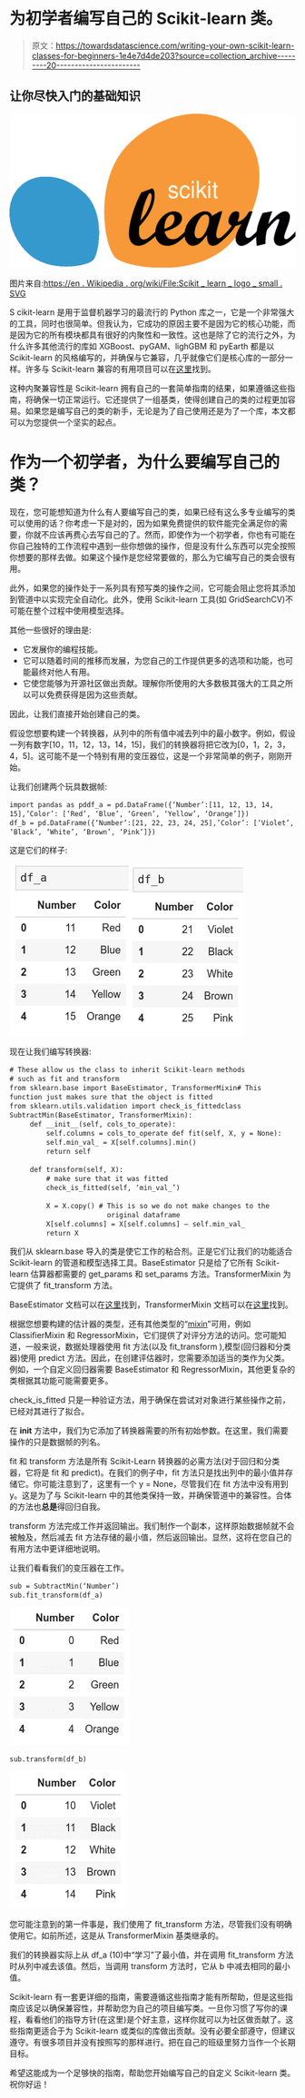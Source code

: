 # 为初学者编写自己的 Scikit-learn 类。

> 原文：<https://towardsdatascience.com/writing-your-own-scikit-learn-classes-for-beginners-1e4e7d4de203?source=collection_archive---------20----------------------->

## 让你尽快入门的基础知识

![](img/16e1c183cebabf890271997480963afc.png)

图片来自:[https://en . Wikipedia . org/wiki/File:Scikit _ learn _ logo _ small . SVG](https://en.wikipedia.org/wiki/File:Scikit_learn_logo_small.svg)

S cikit-learn 是用于监督机器学习的最流行的 Python 库之一，它是一个非常强大的工具，同时也很简单。但我认为，它成功的原因主要不是因为它的核心功能，而是因为它的所有模块都具有很好的内聚性和一致性。这也是除了它的流行之外，为什么许多其他流行的库如 XGBoost、pyGAM、lighGBM 和 pyEarth 都是以 Scikit-learn 的风格编写的，并确保与它兼容，几乎就像它们是核心库的一部分一样。许多与 Scikit-learn 兼容的有用项目可以在[这里](https://scikit-learn.org/stable/related_projects.html)找到。

这种内聚兼容性是 Scikit-learn 拥有自己的一套简单指南的结果，如果遵循这些指南，将确保一切正常运行。它还提供了一组基类，使得创建自己的类的过程更加容易。如果您是编写自己的类的新手，无论是为了自己使用还是为了一个库，本文都可以为您提供一个坚实的起点。

# 作为一个初学者，为什么要编写自己的类？

现在，您可能想知道为什么有人要编写自己的类，如果已经有这么多专业编写的类可以使用的话？你考虑一下是对的，因为如果免费提供的软件能完全满足你的需要，你就不应该再费心去写自己的了。然而，即使作为一个初学者，你也有可能在你自己独特的工作流程中遇到一些你想做的操作，但是没有什么东西可以完全按照你想要的那样去做。如果这个操作是您经常要做的，那么为它编写自己的类会很有用。

此外，如果您的操作处于一系列具有预写类的操作之间，它可能会阻止您将其添加到管道中以实现完全自动化。此外，使用 Scikit-learn 工具(如 GridSearchCV)不可能在整个过程中使用模型选择。

其他一些很好的理由是:

*   它发展你的编程技能。
*   它可以随着时间的推移而发展，为您自己的工作提供更多的选项和功能，也可能最终对他人有用。
*   它使您能够为开源社区做出贡献。理解你所使用的大多数极其强大的工具之所以可以免费获得是因为这些贡献。

因此，让我们直接开始创建自己的类。

假设您想要构建一个转换器，从列中的所有值中减去列中的最小数字。例如，假设一列有数字[10，11，12，13，14，15]，我们的转换器将把它改为[0，1，2，3，4，5]。这可能不是一个特别有用的变压器位，这是一个非常简单的例子，刚刚开始。

让我们创建两个玩具数据帧:

```
import pandas as pddf_a = pd.DataFrame({‘Number’:[11, 12, 13, 14, 15],’Color’: [‘Red’, ‘Blue’, ‘Green’, ‘Yellow’, ‘Orange’]})
df_b = pd.DataFrame({‘Number’:[21, 22, 23, 24, 25],’Color’: [‘Violet’, ‘Black’, ‘White’, ‘Brown’, ‘Pink’]})
```

这是它们的样子:

![](img/5e8df24978344a7234bdf306b9f6f046.png)![](img/cf08c658c47fe36bdaa17bc222e12ffd.png)

现在让我们编写转换器:

```
# These allow us the class to inherit Scikit-learn methods
# such as fit and transform
from sklearn.base import BaseEstimator, TransformerMixin# This function just makes sure that the object is fitted
from sklearn.utils.validation import check_is_fittedclass SubtractMin(BaseEstimator, TransformerMixin):
     def __init__(self, cols_to_operate):
         self.columns = cols_to_operate def fit(self, X, y = None):
         self.min_val_ = X[self.columns].min()
         return self

     def transform(self, X):
         # make sure that it was fitted
         check_is_fitted(self, ‘min_val_’)

         X = X.copy() # This is so we do not make changes to the            
                        original dataframe
         X[self.columns] = X[self.columns] — self.min_val_
         return X
```

我们从 sklearn.base 导入的类是使它工作的粘合剂。正是它们让我们的功能适合 Scikit-learn 的管道和模型选择工具。BaseEstimator 只是给了它所有 Scikit-learn 估算器都需要的 get_params 和 set_params 方法。TransformerMixin 为它提供了 fit_transform 方法。

BaseEstimator 文档可以在[这里](https://scikit-learn.org/stable/modules/generated/sklearn.base.BaseEstimator.html)找到，TransformerMixin 文档可以在[这里](https://scikit-learn.org/stable/modules/generated/sklearn.base.TransformerMixin.html#sklearn.base.TransformerMixin)找到。

根据您想要构建的估计器的类型，还有其他类型的“[mixin](https://scikit-learn.org/stable/modules/classes.html#module-sklearn.base)”可用，例如 ClassifierMixin 和 RegressorMixin，它们提供了对评分方法的访问。您可能知道，一般来说，数据处理器使用 fit 方法(以及 fit_transform ),模型(回归器和分类器)使用 predict 方法。因此，在创建评估器时，您需要添加适当的类作为父类。例如，一个自定义回归器需要 BaseEstimator 和 RegressorMixin，其他更复杂的类根据其功能可能需要更多。

check_is_fitted 只是一种验证方法，用于确保在尝试对对象进行某些操作之前，已经对其进行了拟合。

在 __init__ 方法中，我们为它添加了转换器需要的所有初始参数。在这里，我们需要操作的只是数据帧的列名。

fit 和 transform 方法是所有 Scikit-Learn 转换器的必需方法(对于回归和分类器，它将是 fit 和 predict)。在我们的例子中，fit 方法只是找出列中的最小值并存储它。你可能注意到了，这里有一个 y = None，尽管我们在 fit 方法中没有用到 y。这是为了与 Scikit-learn 中的其他类保持一致，并确保管道中的兼容性。合体的方法也**总是**得回归自我。

transform 方法完成工作并返回输出。我们制作一个副本，这样原始数据帧就不会被触及，然后减去 fit 方法存储的最小值，然后返回输出。显然，这将在您自己的有用方法中更详细地说明。

让我们看看我们的变压器在工作。

```
sub = SubtractMin(‘Number’)
sub.fit_transform(df_a)
```

![](img/cd16d58bf5dcf680aa333f01418844ec.png)

```
sub.transform(df_b)
```

![](img/90af2ff2ae07f3beaff00a80eaea7d96.png)

您可能注意到的第一件事是，我们使用了 fit_transform 方法，尽管我们没有明确使用它。如前所述，这是从 TransformerMixin 基类继承的。

我们的转换器实际上从 df_a (10)中“学习”了最小值，并在调用 fit_transform 方法时从列中减去该值。然后，当调用 transform 方法时，它从 b 中减去相同的最小值。

Scikit-learn 有一套更详细的指南，需要遵循这些指南才能有所帮助，但是这些指南应该足以确保兼容性，并帮助您为自己的项目编写类。一旦你习惯了写你的课程，看看他们的指导方针(在这里)是个好主意，这样你就可以为社区做贡献了。这些指南更适合于为 Scikit-learn 或类似的库做出贡献。没有必要全部遵守，但建议遵守。有很多项目并没有按照写的那样进行。把在自己的班级里努力当作一个长期目标。

希望这能成为一个足够快的指南，帮助您开始编写自己的自定义 Scikit-learn 类。祝你好运！